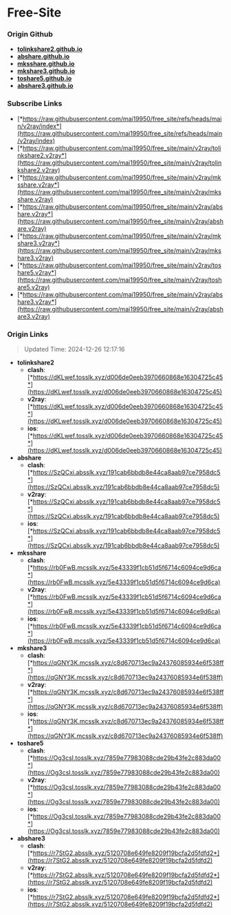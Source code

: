 # Free-Site

### Origin Github

- [**tolinkshare2.github.io**](https://github.com/tolinkshare2/tolinkshare2.github.io)
- [**abshare.github.io**](https://github.com/abshare/abshare.github.io)
- [**mksshare.github.io**](https://github.com/mksshare/mksshare.github.io)
- [**mkshare3.github.io**](https://github.com/mkshare3/mkshare3.github.io)
- [**toshare5.github.io**](https://github.com/toshare5/toshare5.github.io)
- [**abshare3.github.io**](https://github.com/abshare3/abshare3.github.io)

### Subscribe Links

- [*https://raw.githubusercontent.com/mai19950/free_site/refs/heads/main/v2ray/index*](https://raw.githubusercontent.com/mai19950/free_site/refs/heads/main/v2ray/index)
- [*https://raw.githubusercontent.com/mai19950/free_site/main/v2ray/tolinkshare2.v2ray*](https://raw.githubusercontent.com/mai19950/free_site/main/v2ray/tolinkshare2.v2ray)
- [*https://raw.githubusercontent.com/mai19950/free_site/main/v2ray/mksshare.v2ray*](https://raw.githubusercontent.com/mai19950/free_site/main/v2ray/mksshare.v2ray)
- [*https://raw.githubusercontent.com/mai19950/free_site/main/v2ray/abshare.v2ray*](https://raw.githubusercontent.com/mai19950/free_site/main/v2ray/abshare.v2ray)
- [*https://raw.githubusercontent.com/mai19950/free_site/main/v2ray/mkshare3.v2ray*](https://raw.githubusercontent.com/mai19950/free_site/main/v2ray/mkshare3.v2ray)
- [*https://raw.githubusercontent.com/mai19950/free_site/main/v2ray/toshare5.v2ray*](https://raw.githubusercontent.com/mai19950/free_site/main/v2ray/toshare5.v2ray)
- [*https://raw.githubusercontent.com/mai19950/free_site/main/v2ray/abshare3.v2ray*](https://raw.githubusercontent.com/mai19950/free_site/main/v2ray/abshare3.v2ray)

### Origin Links

> Updated Time: 2024-12-26 12:17:16

- **tolinkshare2**
  - **clash**: [*https://dKLwef.tosslk.xyz/d006de0eeb3970660868e16304725c45*](https://dKLwef.tosslk.xyz/d006de0eeb3970660868e16304725c45)
  - **v2ray**: [*https://dKLwef.tosslk.xyz/d006de0eeb3970660868e16304725c45*](https://dKLwef.tosslk.xyz/d006de0eeb3970660868e16304725c45)
  - **ios**: [*https://dKLwef.tosslk.xyz/d006de0eeb3970660868e16304725c45*](https://dKLwef.tosslk.xyz/d006de0eeb3970660868e16304725c45)
- **abshare**
  - **clash**: [*https://SzQCxi.absslk.xyz/191cab6bbdb8e44ca8aab97ce7958dc5*](https://SzQCxi.absslk.xyz/191cab6bbdb8e44ca8aab97ce7958dc5)
  - **v2ray**: [*https://SzQCxi.absslk.xyz/191cab6bbdb8e44ca8aab97ce7958dc5*](https://SzQCxi.absslk.xyz/191cab6bbdb8e44ca8aab97ce7958dc5)
  - **ios**: [*https://SzQCxi.absslk.xyz/191cab6bbdb8e44ca8aab97ce7958dc5*](https://SzQCxi.absslk.xyz/191cab6bbdb8e44ca8aab97ce7958dc5)
- **mksshare**
  - **clash**: [*https://rb0FwB.mcsslk.xyz/5e43339f1cb51d5f6714c6094ce9d6ca*](https://rb0FwB.mcsslk.xyz/5e43339f1cb51d5f6714c6094ce9d6ca)
  - **v2ray**: [*https://rb0FwB.mcsslk.xyz/5e43339f1cb51d5f6714c6094ce9d6ca*](https://rb0FwB.mcsslk.xyz/5e43339f1cb51d5f6714c6094ce9d6ca)
  - **ios**: [*https://rb0FwB.mcsslk.xyz/5e43339f1cb51d5f6714c6094ce9d6ca*](https://rb0FwB.mcsslk.xyz/5e43339f1cb51d5f6714c6094ce9d6ca)
- **mkshare3**
  - **clash**: [*https://qGNY3K.mcsslk.xyz/c8d670713ec9a24376085934e6f538ff*](https://qGNY3K.mcsslk.xyz/c8d670713ec9a24376085934e6f538ff)
  - **v2ray**: [*https://qGNY3K.mcsslk.xyz/c8d670713ec9a24376085934e6f538ff*](https://qGNY3K.mcsslk.xyz/c8d670713ec9a24376085934e6f538ff)
  - **ios**: [*https://qGNY3K.mcsslk.xyz/c8d670713ec9a24376085934e6f538ff*](https://qGNY3K.mcsslk.xyz/c8d670713ec9a24376085934e6f538ff)
- **toshare5**
  - **clash**: [*https://Og3csI.tosslk.xyz/7859e77983088cde29b43fe2c883da00*](https://Og3csI.tosslk.xyz/7859e77983088cde29b43fe2c883da00)
  - **v2ray**: [*https://Og3csI.tosslk.xyz/7859e77983088cde29b43fe2c883da00*](https://Og3csI.tosslk.xyz/7859e77983088cde29b43fe2c883da00)
  - **ios**: [*https://Og3csI.tosslk.xyz/7859e77983088cde29b43fe2c883da00*](https://Og3csI.tosslk.xyz/7859e77983088cde29b43fe2c883da00)
- **abshare3**
  - **clash**: [*https://r7StG2.absslk.xyz/5120708e649fe8209f19bcfa2d5fdfd2*](https://r7StG2.absslk.xyz/5120708e649fe8209f19bcfa2d5fdfd2)
  - **v2ray**: [*https://r7StG2.absslk.xyz/5120708e649fe8209f19bcfa2d5fdfd2*](https://r7StG2.absslk.xyz/5120708e649fe8209f19bcfa2d5fdfd2)
  - **ios**: [*https://r7StG2.absslk.xyz/5120708e649fe8209f19bcfa2d5fdfd2*](https://r7StG2.absslk.xyz/5120708e649fe8209f19bcfa2d5fdfd2)
